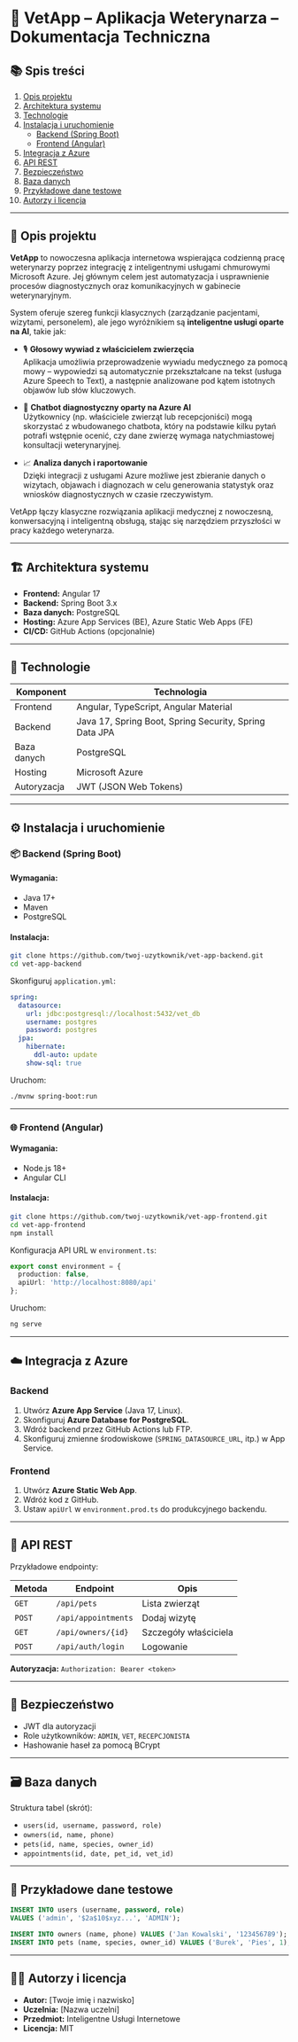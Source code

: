 # 🐾 VetApp – Aplikacja Weterynarza – Dokumentacja Techniczna

## 📚 Spis treści
1. [Opis projektu](#opis-projektu)
2. [Architektura systemu](#architektura-systemu)
3. [Technologie](#technologie)
4. [Instalacja i uruchomienie](#instalacja-i-uruchomienie)
    - [Backend (Spring Boot)](#backend-spring-boot)
    - [Frontend (Angular)](#frontend-angular)
5. [Integracja z Azure](#integracja-z-azure)
6. [API REST](#api-rest)
7. [Bezpieczeństwo](#bezpieczeństwo)
8. [Baza danych](#baza-danych)
9. [Przykładowe dane testowe](#przykładowe-dane-testowe)
10. [Autorzy i licencja](#autorzy-i-licencja)

---

## 🐶 Opis projektu

**VetApp** to nowoczesna aplikacja internetowa wspierająca codzienną pracę weterynarzy poprzez integrację z inteligentnymi usługami chmurowymi Microsoft Azure. Jej głównym celem jest automatyzacja i usprawnienie procesów diagnostycznych oraz komunikacyjnych w gabinecie weterynaryjnym.

System oferuje szereg funkcji klasycznych (zarządzanie pacjentami, wizytami, personelem), ale jego wyróżnikiem są **inteligentne usługi oparte na AI**, takie jak:

- 🎙️ **Głosowy wywiad z właścicielem zwierzęcia**  
  Aplikacja umożliwia przeprowadzenie wywiadu medycznego za pomocą mowy – wypowiedzi są automatycznie przekształcane na tekst (usługa Azure Speech to Text), a następnie analizowane pod kątem istotnych objawów lub słów kluczowych.

- 🤖 **Chatbot diagnostyczny oparty na Azure AI**  
  Użytkownicy (np. właściciele zwierząt lub recepcjoniści) mogą skorzystać z wbudowanego chatbota, który na podstawie kilku pytań potrafi wstępnie ocenić, czy dane zwierzę wymaga natychmiastowej konsultacji weterynaryjnej.

- 📈 **Analiza danych i raportowanie**  
  Dzięki integracji z usługami Azure możliwe jest zbieranie danych o wizytach, objawach i diagnozach w celu generowania statystyk oraz wniosków diagnostycznych w czasie rzeczywistym.

VetApp łączy klasyczne rozwiązania aplikacji medycznej z nowoczesną, konwersacyjną i inteligentną obsługą, stając się narzędziem przyszłości w pracy każdego weterynarza.

---

## 🏗 Architektura systemu

- **Frontend:** Angular 17
- **Backend:** Spring Boot 3.x
- **Baza danych:** PostgreSQL
- **Hosting:** Azure App Services (BE), Azure Static Web Apps (FE)
- **CI/CD:** GitHub Actions (opcjonalnie)

---

## 🧰 Technologie

| Komponent | Technologia |
|----------|-------------|
| Frontend | Angular, TypeScript, Angular Material |
| Backend | Java 17, Spring Boot, Spring Security, Spring Data JPA |
| Baza danych | PostgreSQL |
| Hosting | Microsoft Azure |
| Autoryzacja | JWT (JSON Web Tokens) |

---

## ⚙️ Instalacja i uruchomienie

### 📦 Backend (Spring Boot)

#### Wymagania:
- Java 17+
- Maven
- PostgreSQL

#### Instalacja:

```bash
git clone https://github.com/twoj-uzytkownik/vet-app-backend.git
cd vet-app-backend
```

Skonfiguruj `application.yml`:

```yaml
spring:
  datasource:
    url: jdbc:postgresql://localhost:5432/vet_db
    username: postgres
    password: postgres
  jpa:
    hibernate:
      ddl-auto: update
    show-sql: true
```

Uruchom:

```bash
./mvnw spring-boot:run
```

---

### 🌐 Frontend (Angular)

#### Wymagania:
- Node.js 18+
- Angular CLI

#### Instalacja:

```bash
git clone https://github.com/twoj-uzytkownik/vet-app-frontend.git
cd vet-app-frontend
npm install
```

Konfiguracja API URL w `environment.ts`:

```ts
export const environment = {
  production: false,
  apiUrl: 'http://localhost:8080/api'
};
```

Uruchom:

```bash
ng serve
```

---

## ☁️ Integracja z Azure

### Backend
1. Utwórz **Azure App Service** (Java 17, Linux).
2. Skonfiguruj **Azure Database for PostgreSQL**.
3. Wdróż backend przez GitHub Actions lub FTP.
4. Skonfiguruj zmienne środowiskowe (`SPRING_DATASOURCE_URL`, itp.) w App Service.

### Frontend
1. Utwórz **Azure Static Web App**.
2. Wdróż kod z GitHub.
3. Ustaw `apiUrl` w `environment.prod.ts` do produkcyjnego backendu.

---

## 🔗 API REST

Przykładowe endpointy:

| Metoda | Endpoint | Opis |
|--------|----------|------|
| `GET` | `/api/pets` | Lista zwierząt |
| `POST` | `/api/appointments` | Dodaj wizytę |
| `GET` | `/api/owners/{id}` | Szczegóły właściciela |
| `POST` | `/api/auth/login` | Logowanie |

**Autoryzacja:** `Authorization: Bearer <token>`

---

## 🔐 Bezpieczeństwo

- JWT dla autoryzacji
- Role użytkowników: `ADMIN`, `VET`, `RECEPCJONISTA`
- Hashowanie haseł za pomocą BCrypt

---

## 🗃️ Baza danych

Struktura tabel (skrót):

- `users(id, username, password, role)`
- `owners(id, name, phone)`
- `pets(id, name, species, owner_id)`
- `appointments(id, date, pet_id, vet_id)`

---

## 🧪 Przykładowe dane testowe

```sql
INSERT INTO users (username, password, role)
VALUES ('admin', '$2a$10$xyz...', 'ADMIN');

INSERT INTO owners (name, phone) VALUES ('Jan Kowalski', '123456789');
INSERT INTO pets (name, species, owner_id) VALUES ('Burek', 'Pies', 1);
```

---

## 👨‍💻 Autorzy i licencja

- **Autor:** [Twoje imię i nazwisko]
- **Uczelnia:** [Nazwa uczelni]
- **Przedmiot:** Inteligentne Usługi Internetowe
- **Licencja:** MIT
